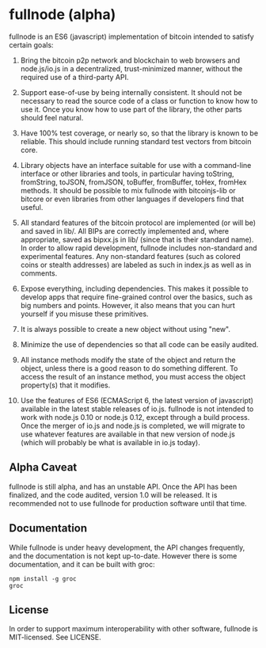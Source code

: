 fullnode (alpha)
================

fullnode is an ES6 (javascript) implementation of bitcoin intended to satisfy
certain goals:

1. Bring the bitcoin p2p network and blockchain to web browsers and
   node.js/io.js in a decentralized, trust-minimized manner, without the
   required use of a third-party API.

2. Support ease-of-use by being internally consistent. It should not be
   necessary to read the source code of a class or function to know how to use
   it.  Once you know how to use part of the library, the other parts should
   feel natural.

3. Have 100% test coverage, or nearly so, so that the library is known to be
   reliable. This should include running standard test vectors from bitcoin
   core.

4. Library objects have an interface suitable for use with a command-line
   interface or other libraries and tools, in particular having toString,
   fromString, toJSON, fromJSON, toBuffer, fromBuffer, toHex, fromHex methods.
   It should be possible to mix fullnode with bitcoinjs-lib or bitcore or even
   libraries from other languages if developers find that useful.

5. All standard features of the bitcoin protocol are implemented (or will be)
   and saved in lib/. All BIPs are correctly implemented and, where
   appropriate, saved as bipxx.js in lib/ (since that is their standard name).
   In order to allow rapid development, fullnode includes non-standard and
   experimental features. Any non-standard features (such as colored coins or
   stealth addresses) are labeled as such in index.js as well as in comments.

6. Expose everything, including dependencies. This makes it possible to develop
   apps that require fine-grained control over the basics, such as big numbers
   and points. However, it also means that you can hurt yourself if you misuse
   these primitives.

7. It is always possible to create a new object without using "new".

8. Minimize the use of dependencies so that all code can be easily audited.

9. All instance methods modify the state of the object and return the object,
   unless there is a good reason to do something different.  To access the
   result of an instance method, you must access the object property(s) that it
   modifies.

10. Use the features of ES6 (ECMAScript 6, the latest version of javascript)
    available in the latest stable releases of io.js. fullnode is not intended
    to work with node.js 0.10 or node.js 0.12, except through a build process.
    Once the merger of io.js and node.js is completed, we will migrate to use
    whatever features are available in that new version of node.js (which will
    probably be what is available in io.js today).

## Alpha Caveat ##

fullnode is still alpha, and has an unstable API. Once the API has been
finalized, and the code audited, version 1.0 will be released. It is
recommended not to use fullnode for production software until that time.

## Documentation ##

While fullnode is under heavy development, the API changes frequently, and the
documentation is not kept up-to-date. However there is some documentation, and
it can be built with groc:

```
npm install -g groc
groc
```

## License ##

In order to support maximum interoperability with other software, fullnode is
MIT-licensed. See LICENSE.
